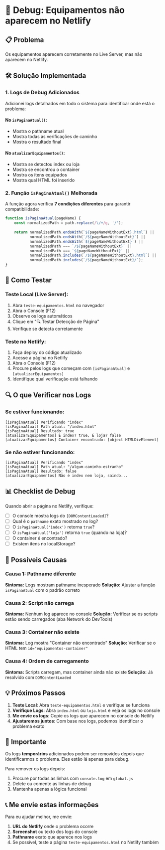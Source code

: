 # 🔧 Debug: Equipamentos não aparecem no Netlify

## 📋 Problema
Os equipamentos aparecem corretamente no Live Server, mas não aparecem no Netlify.

## 🛠️ Solução Implementada

### 1. Logs de Debug Adicionados

Adicionei logs detalhados em todo o sistema para identificar onde está o problema:

#### No `isPaginaAtual()`:
- Mostra o pathname atual
- Mostra todas as verificações de caminho
- Mostra o resultado final

#### No `atualizarEquipamentos()`:
- Mostra se detectou index ou loja
- Mostra se encontrou o container
- Mostra os itens equipados
- Mostra qual HTML foi inserido

### 2. Função `isPaginaAtual()` Melhorada

A função agora verifica **7 condições diferentes** para garantir compatibilidade:

```javascript
function isPaginaAtual(pageName) {
    const normalizedPath = path.replace(/\/+/g, '/');
    
    return normalizedPath.endsWith(`${pageNameWithoutExt}.html`) ||     // /loja.html
           normalizedPath.endsWith(`/${pageNameWithoutExt}`) ||          // /loja
           normalizedPath.endsWith(`${pageNameWithoutExt}`) ||           // loja
           normalizedPath === `/${pageNameWithoutExt}` ||                // exatamente /loja
           normalizedPath === `${pageNameWithoutExt}` ||                 // exatamente loja
           normalizedPath.includes(`/${pageNameWithoutExt}.html`) ||     // contém /loja.html
           normalizedPath.includes(`/${pageNameWithoutExt}/`);           // contém /loja/
}
```

## 🧪 Como Testar

### Teste Local (Live Server):

1. Abra `teste-equipamentos.html` no navegador
2. Abra o Console (F12)
3. Observe os logs automáticos
4. Clique em "🔍 Testar Detecção de Página"
5. Verifique se detecta corretamente

### Teste no Netlify:

1. Faça deploy do código atualizado
2. Acesse a página no Netlify
3. Abra o Console (F12)
4. Procure pelos logs que começam com `[isPaginaAtual]` e `[atualizarEquipamentos]`
5. Identifique qual verificação está falhando

## 🔍 O que Verificar nos Logs

### Se estiver funcionando:
```
[isPaginaAtual] Verificando "index"
[isPaginaAtual] Path atual: "/index.html"
[isPaginaAtual] Resultado: true
[atualizarEquipamentos] É index? true, É loja? false
[atualizarEquipamentos] Container encontrado: [object HTMLDivElement]
```

### Se não estiver funcionando:
```
[isPaginaAtual] Verificando "index"
[isPaginaAtual] Path atual: "/algum-caminho-estranho"
[isPaginaAtual] Resultado: false
[atualizarEquipamentos] Não é index nem loja, saindo...
```

## 📊 Checklist de Debug

Quando abrir a página no Netlify, verifique:

- [ ] O console mostra logs do `[DOMContentLoaded]`?
- [ ] Qual é o `pathname` exato mostrado no log?
- [ ] O `isPaginaAtual('index')` retorna `true`?
- [ ] O `isPaginaAtual('loja')` retorna `true` (quando na loja)?
- [ ] O container é encontrado?
- [ ] Existem itens no localStorage?

## 🎯 Possíveis Causas

### Causa 1: Pathname diferente
**Sintoma:** Logs mostram pathname inesperado
**Solução:** Ajustar a função `isPaginaAtual` com o padrão correto

### Causa 2: Script não carrega
**Sintoma:** Nenhum log aparece no console
**Solução:** Verificar se os scripts estão sendo carregados (aba Network do DevTools)

### Causa 3: Container não existe
**Sintoma:** Log mostra "Container não encontrado"
**Solução:** Verificar se o HTML tem `id="equipamentos-container"`

### Causa 4: Ordem de carregamento
**Sintoma:** Scripts carregam, mas container ainda não existe
**Solução:** Já resolvido com `DOMContentLoaded`

## 💡 Próximos Passos

1. **Teste Local**: Abra `teste-equipamentos.html` e verifique se funciona
2. **Verifique Logs**: Abra `index.html` ou `loja.html` e veja os logs no console
3. **Me envie os logs**: Copie os logs que aparecem no console do Netlify
4. **Ajustaremos juntos**: Com base nos logs, podemos identificar o problema exato

## 🚨 Importante

Os logs **temporários** adicionados podem ser removidos depois que identificarmos o problema. Eles estão lá apenas para debug.

Para remover os logs depois:
1. Procure por todas as linhas com `console.log` em `global.js`
2. Delete ou comente as linhas de debug
3. Mantenha apenas a lógica funcional

## 📞 Me envie estas informações

Para eu ajudar melhor, me envie:

1. **URL do Netlify** onde o problema ocorre
2. **Screenshot** ou texto dos logs do console
3. **Pathname** exato que aparece nos logs
4. Se possível, teste a página `teste-equipamentos.html` no Netlify também
